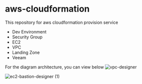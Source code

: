 # aws-cloudformation
This repository for aws cloudformation provision service
+ Dev Environment
+ Security Group
+ EC2
+ VPC
+ Landing Zone
+ Veeam

For the diagram architecture, you can view below
![vpc-designer](https://user-images.githubusercontent.com/7510963/194482178-a68dd347-b2f9-4bae-8c5b-9617a466bd3f.png)

![ec2-bastion-designer (1)](https://user-images.githubusercontent.com/7510963/194486336-07d1a2b9-3f41-493e-9836-f5ea4656327f.png)

